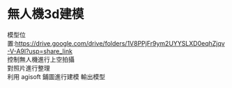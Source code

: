 # 無人機3d建模  
模型位置:https://drive.google.com/drive/folders/1V8PPjFr9ym2UYYSLXD0eqhZjqv-V-A9l?usp=share_link  
控制無人機進行上空拍攝  
對照片進行整理  
利用 agisoft 鋪圖進行建模
輸出模型
